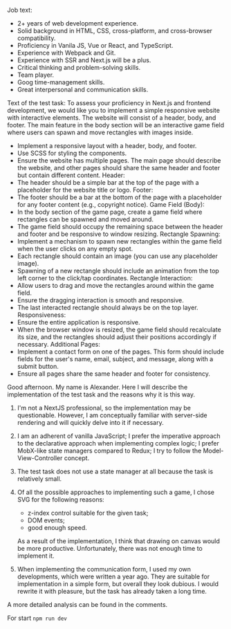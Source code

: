 Job text:
- 2+ years of web development experience.
- Solid background in HTML, CSS, cross-platform, and cross-browser compatibility.
- Proficiency in Vanila JS, Vue or React, and TypeScript.
- Experience with Webpack and Git.
- Experience with SSR and Next.js will be a plus.
- Critical thinking and problem-solving skills.
- Team player.
- Goog time-management skills.
- Great interpersonal and communication skills.

Text of the test task:
To assess your proficiency in Next.js and frontend development, we would like you to implement a simple responsive website with interactive elements. The website will consist of a header, body, and footer. The main feature in the body section will be an interactive game field where users can spawn and move rectangles with images inside.
- Implement a responsive layout with a header, body, and footer.
- Use SCSS for styling the components.
- Ensure the website has multiple pages. The main page should describe the website, and other pages should share the same header and footer but contain different content.
  Header:
- The header should be a simple bar at the top of the page with a placeholder for the website title or logo.
  Footer:
- The footer should be a bar at the bottom of the page with a placeholder for any footer content (e.g., copyright notice).
  Game Field (Body):
- In the body section of the game page, create a game field where rectangles can be spawned and moved around.
- The game field should occupy the remaining space between the header and footer and be responsive to window resizing.
  Rectangle Spawning:
- Implement a mechanism to spawn new rectangles within the game field when the user clicks on any empty spot.
- Each rectangle should contain an image (you can use any placeholder image).
- Spawning of a new rectangle should include an animation from the top left corner to the click/tap coordinates.
  Rectangle Interaction:
- Allow users to drag and move the rectangles around within the game field.
- Ensure the dragging interaction is smooth and responsive.
- The last interacted rectangle should always be on the top layer.
  Responsiveness:
- Ensure the entire application is responsive.
- When the browser window is resized, the game field should recalculate its size, and the rectangles should adjust their positions accordingly if necessary.
  Additional Pages:
- Implement a contact form on one of the pages. This form should include fields for the user's name, email, subject, and message, along with a submit button.
- Ensure all pages share the same header and footer for consistency.


Good afternoon. My name is Alexander. Here I will describe the implementation of the test task and the reasons why it is this way.
1. I'm not a NextJS professional, so the implementation may be questionable. However, I am conceptually familiar with server-side rendering and will quickly delve into it if necessary.
2. I am an adherent of vanilla JavaScript; I prefer the imperative approach to the declarative approach when implementing complex logic; I prefer MobX-like state managers compared to Redux; I try to follow the Model-View-Controller concept.
3. The test task does not use a state manager at all because the task is relatively small.
4. Of all the possible approaches to implementing such a game, I chose SVG for the following reasons:
   - z-index control suitable for the given task;
   - DOM events;
   - good enough speed.
   
   As a result of the implementation, I think that drawing on canvas would be more productive. Unfortunately, there was not enough time to implement it.
5. When implementing the communication form, I used my own developments, which were written a year ago. They are suitable for implementation in a simple form, but overall they look dubious. I would rewrite it with pleasure, but the task has already taken a long time.

A more detailed analysis can be found in the comments.

For start
```npm run dev```